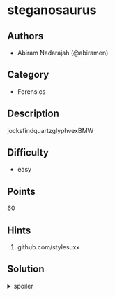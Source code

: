 # steganosaurus

## Authors
* Abiram Nadarajah (@abiramen)

## Category
* Forensics

## Description
jocksfindquartzglyphvexBMW

## Difficulty
* easy

## Points
60

## Hints
1. github.com/stylesuxx

## Solution
<details>
<summary>spoiler</summary>

### Idea
Steganography and a substitution cipher.

### Walkthrough
Usage of the online steganography decoder [here](http://stylesuxx.github.io/steganography/), results in ciphertext and a note that you're on the right track. Noting that the challenge description is a perfect pangram - that is, containing all 26 letters of the alphabet - hints that this is a substitution cipher. The ciphertext can then be decrypted using the challenge description as the key.

### Flag
`FLAG{dInoSaUrs_LovE_tO_cOnsUme_bIts}`
</details>
